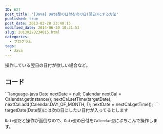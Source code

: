 ```yaml
---
ID: 627
post_title: '[Java] Date型の日付を次の日(翌日)にする方法'
published: true
post_date: 2013-02-28 23:48:15
modified_date: 2014-06-20 10:31:53
slug: 20130228234815.html
categories:
  - プログラム
tags:
  - Java
---
```

操作している翌日の日付が欲しい場合など。
<!--more-->
<h2>コード</h2>
```language-java
Date nextDate = null;
Calendar nextCal = Calendar.getInstance();
nextCal.setTime(targetDate);
nextCal.add(Calendar.DAY_OF_MONTH, 1);
nextDate = nextCal.getTime();
```
<span class="text-muted">targetDate(Date型)には次の日にしたい日付が入ってるとします</span>

<code>Date型</code>だと操作が面倒なので、<code>Date型</code>の日付を<code>Calendar型</code>にぶちこんで操作します。